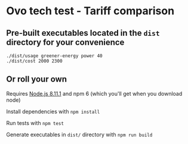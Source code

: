 # Ovo tech test - Tariff comparison

## Pre-built executables located in the `dist` directory for your convenience

```
./dist/usage greener-energy power 40
./dist/cost 2000 2300
```

## Or roll your own

Requires [Node.js 8.11.1](https://nodejs.org/en/download/) and npm 6 (which you'll get when you download node)

Install dependencies with `npm install`

Run tests with `npm test`

Generate executables in `dist/` directory with `npm run build`
